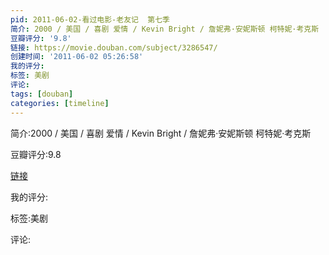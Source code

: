 ```yaml
---
pid: 2011-06-02-看过电影-老友记  第七季
简介: 2000 / 美国 / 喜剧 爱情 / Kevin Bright / 詹妮弗·安妮斯顿 柯特妮·考克斯
豆瓣评分: '9.8'
链接: https://movie.douban.com/subject/3286547/
创建时间: '2011-06-02 05:26:58'
我的评分:
标签: 美剧
评论:
tags: [douban]
categories: [timeline]
---
```

简介:2000 / 美国 / 喜剧 爱情 / Kevin Bright / 詹妮弗·安妮斯顿 柯特妮·考克斯

豆瓣评分:9.8

[链接](https://movie.douban.com/subject/3286547/)

我的评分:

标签:美剧

评论:

